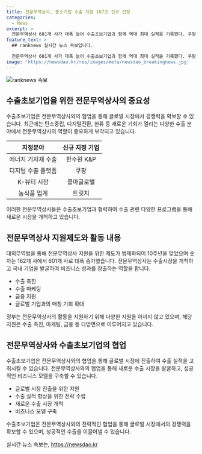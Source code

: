 ```yaml
---
title: 전문무역상사, 중소기업 수출 지원 167곳 신규 선정
categories:
  - News
excerpt: >
  전문무역상사 601개 사가 대폭 늘어 수출초보기업과 함께 역대 최대 실적을 기록했다. 쿠팡 등 167곳을 새로 지정하며 탄소중립, 디지털전환, 한류 분야에서 활약 중. 정부와 무역협회는 지원체계를 강화하여 수출 활로를 개척할 수 있도록 지원할 계획. 또한, 전문무역상사들이 수출기회를 선점하고 국내 기업을 발굴해 비즈니스 성과를 창출하는데 중요한 역할을 하고 있음을 강조했다.
feature_text: >
  ## ranknews 실시간 뉴스 속보입니다.

  전문무역상사 601개 사가 대폭 늘어 수출초보기업과 함께 역대 최대 실적을 기록했다. 쿠팡 등 167곳을 새로 지정하며 탄소중립, 디지털전환, 한류 분야에서 활약 중. 정부와 무역협회는 지원체계를 강화하여 수출 활로를 개척할 수 있도록 지원할 계획. 또한, 전문무역상사들이 수출기회를 선점하고 국내 기업을 발굴해 비즈니스 성과를 창출하는데 중요한 역할을 하고 있음을 강조했다.
image: 'https://newsdao.kr/res/images/meta/newsdao_breakingnews.jpg'
---
```


<p><img src="https://newsdao.kr/res/images/meta/newsdao_breakingnews.jpg" alt="ranknews 속보" /></p>

<h2 data-ke-size="size26">수출초보기업을 위한 전문무역상사의 중요성</h2>

<p data-ke-size="size16">수출초보기업은 전문무역상사와의 협업을 통해 글로벌 시장에서 경쟁력을 확보할 수 있습니다. 최근에는 탄소중립, 디지털전환, 한류 등 새로운 기회가 열리는 다양한 수출 분야에서 전문무역상사의 역할이 중요하게 부각되고 있습니다.</p>

<table>
<thead>
<tr>
<th style="text-align: center;">지정분야</th>
<th style="text-align: center;">신규 지정 기업</th>
</tr>
</thead>
<tbody>
<tr>
<td style="text-align: center;">에너지 기자재 수출</td>
<td style="text-align: center;">한수원 K&P</td>
</tr>
<tr>
<td style="text-align: center;">디지털 수출 플랫폼</td>
<td style="text-align: center;">쿠팡</td>
</tr>
<tr>
<td style="text-align: center;">K-뷰티 시장</td>
<td style="text-align: center;">콜마글로벌</td>
</tr>
<tr>
<td style="text-align: center;">농식품 업계</td>
<td style="text-align: center;">트릿지</td>
</tr>
</tbody>
</table>

<p data-ke-size="size16">이러한 전문무역상사들은 수출초보기업과 협력하여 수출 관련 다양한 프로그램을 통해 새로운 시장을 개척하고 있습니다.</p>

<h2 data-ke-size="size26">전문무역상사 지원제도와 활동 내용</h2>

<p data-ke-size="size16">대외무역법을 통해 전문무역상사 지원을 위한 제도가 법제화되어 10주년을 맞았으며 숫자는 162개 사에서 601개 사로 대폭 증가했습니다. 전문무역상사는 수출시장을 개척하고 국내 기업을 발굴하여 비즈니스 성과를 창출하는 역할을 합니다.</p>

<ul>
<li>수출 촉진</li>
<li>수출 마케팅</li>
<li>금융 지원</li>
<li>글로벌 기업과의 매칭 기회 확대</li>
</ul>

<p data-ke-size="size16">정부는 전문무역상사의 활동을 지원하기 위해 다양한 지원을 아끼지 않고 있으며, 해당 지원은 수출 촉진, 마케팅, 금융 등 다방면으로 이루어지고 있습니다.</p>

<h2 data-ke-size="size26">전문무역상사와 수출초보기업의 협업</h2>

<p data-ke-size="size16">수출초보기업은 전문무역상사와의 협업을 통해 글로벌 시장에 진출하여 수출 실적을 고취시킬 수 있습니다. 전문무역상사와의 협업을 통해 새로운 수출 시장을 발굴하고, 성공적인 비즈니스 모델을 구축할 수 있습니다.</p>

<ul>
<li>글로벌 시장 진출을 위한 지원</li>
<li>수출 실적 향상을 위한 전략 수립</li>
<li>새로운 수출 시장 개척</li>
<li>비즈니스 모델 구축</li>
</ul>

<p data-ke-size="size16">수출초보기업은 전문무역상사와의 전략적인 협업을 통해 글로벌 시장에서의 경쟁력을 확보할 수 있으며, 성공적인 수출을 이끌어낼 수 있습니다.</p>
실시간 뉴스 속보는, <a href="https://newsdao.kr" rel="dofollow">https://newsdao.kr</a>


